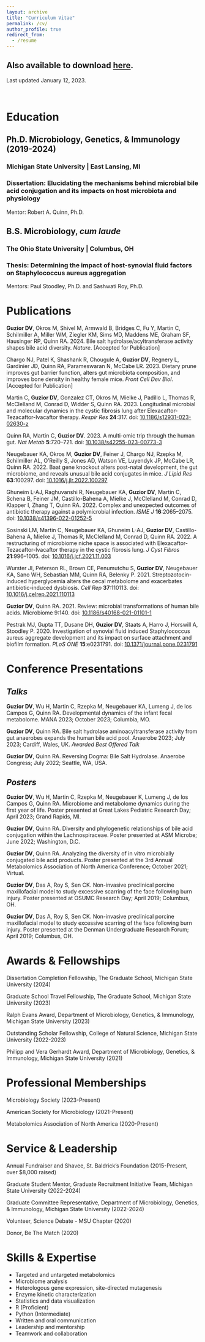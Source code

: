 ```yaml
---
layout: archive
title: "Curriculum Vitae"
permalink: /cv/
author_profile: true
redirect_from:
  - /resume
---
```


## Also available to download [here](https://guziordo.github.io/files/Douglas-Guzior-CV-2024Jan12.pdf). 
Last updated January 12, 2023.

<br>

# Education

## Ph.D. Microbiology, Genetics, & Immunology (2019-2024)
### Michigan State University | East Lansing, MI

### Dissertation: Elucidating the mechanisms behind microbial bile acid conjugation and its impacts on host microbiota and physiology
Mentor: Robert A. Quinn, Ph.D.

## B.S. Microbiology, *cum laude*
### The Ohio State University | Columbus, OH

### Thesis: Determining the impact of host-synovial fluid factors on Staphylococcus aureus aggregation
Mentors: Paul Stoodley, Ph.D. and Sashwati Roy, Ph.D.

# Publications

**Guzior DV**, Okros M, Shivel M, Armwald B, Bridges C, Fu Y, Martin C, Schilmiller A, Miller WM, Ziegler KM, Sims MD, Maddens ME, Graham SF, Hausinger RP, Quinn RA. 2024. Bile salt hydrolase/acyltransferase activity shapes bile acid diversity. *Nature*. [Accepted for Publication]

Chargo NJ, Patel K, Shashank R, Chougule A, ****Guzior DV****, Regnery L, Gardinier JD, Quinn RA, Parameswaran N, McCabe LR. 2023. Dietary prune improves gut barrier function, alters gut microbiota composition, and improves bone density in healthy female mice. *Front Cell Dev Biol*. [Accepted for Publication]

Martin C, **Guzior DV**, Gonzalez CT, Okros M, Mielke J, Padillo L, Thomas R, McClelland M, Conrad D, Widder S, Quinn RA. 2023. Longitudinal microbial and molecular dynamics in the cystic fibrosis lung after Elexacaftor-Tezacaftor-Ivacaftor therapy. *Respir Res* **24**:317. doi: [10.1186/s12931-023-02630-z](doi.org/10.1186/s12931-023-02630-z)

Quinn RA, Martin C, **Guzior DV**. 2023. A multi-omic trip through the human gut. *Nat Metab* **5**:720–721. doi: [10.1038/s42255-023-00773-3](doi.org/10.1038/s42255-023-00773-3)

Neugebauer KA, Okros M, **Guzior DV**, Feiner J, Chargo NJ, Rzepka M, Schilmiller AL, O’Reilly S, Jones AD, Watson VE, Luyendyk JP, McCabe LR, Quinn RA. 2022. Baat gene knockout alters post-natal development, the gut microbiome, and reveals unusual bile acid conjugates in mice. *J Lipid Res* **63**:100297. doi: [10.1016/j.jlr.2022.100297](doi.org/10.1016/j.jlr.2022.100297)

Ghuneim L-AJ, Raghuvanshi R, Neugebauer KA, **Guzior DV**, Martin C, Schena B, Feiner JM, Castillo-Bahena A, Mielke J, McClelland M, Conrad D, Klapper I, Zhang T, Quinn RA. 2022. Complex and unexpected outcomes of antibiotic therapy against a polymicrobial infection. *ISME J* **16**:2065–2075. doi: [10.1038/s41396-022-01252-5](10.1038/s41396-022-01252-5)

Sosinski LM, Martin C, Neugebauer KA, Ghuneim L-AJ, **Guzior DV**, Castillo-Bahena A, Mielke J, Thomas R, McClelland M, Conrad D, Quinn RA. 2022. A restructuring of microbiome niche space is associated with Elexacaftor-Tezacaftor-Ivacaftor therapy in the cystic fibrosis lung.  *J Cyst Fibros* **21**:996–1005. doi: [10.1016/j.jcf.2021.11.003](10.1016/j.jcf.2021.11.003)

Wurster JI, Peterson RL, Brown CE, Penumutchu S, **Guzior DV**, Neugebauer KA, Sano WH, Sebastian MM, Quinn RA, Belenky P. 2021. Streptozotocin-induced hyperglycemia alters the cecal metabolome and exacerbates antibiotic-induced dysbiosis. *Cell Rep* **37**:110113. doi: [10.1016/j.celrep.2021.110113](doi.org/10.1016/j.celrep.2021.110113)

**Guzior DV**, Quinn RA. 2021. Review: microbial transformations of human bile acids. Microbiome 9:140. doi: [10.1186/s40168-021-01101-1](doi.org/10.1186/s40168-021-01101-1)

Pestrak MJ, Gupta TT, Dusane DH, **Guzior DV**, Staats A, Harro J, Horswill A, Stoodley P. 2020. Investigation of synovial fluid induced Staphylococcus aureus aggregate development and its impact on surface attachment and biofilm formation. *PLoS ONE* **15**:e0231791. doi: [10.1371/journal.pone.0231791](10.1371/journal.pone.0231791)

# Conference Presentations

## *Talks*

**Guzior DV**, Wu H, Martin C, Rzepka M, Neugebauer KA, Lumeng J, de los Campos G, Quinn RA. Developmental dynamics of the infant fecal metabolome. MANA 2023; October 2023; Columbia, MO.

**Guzior DV**, Quinn RA. Bile salt hydrolase aminoacyltransferase activity from gut anaerobes expands the human bile acid pool. Anaerobe 2023; July 2023; Cardiff, Wales, UK. *Awarded Best Offered Talk*

**Guzior DV**, Quinn RA. Reversing Dogma: Bile Salt Hydrolase. Anaerobe Congress; July 2022; Seattle, WA, USA.

## *Posters*

**Guzior DV**, Wu H, Martin C, Rzepka M, Neugebauer K, Lumeng J, de los Campos G, Quinn RA. Microbiome and metabolome dynamics during the first year of life. Poster presented at Great Lakes Pediatric Research Day; April 2023; Grand Rapids, MI.

**Guzior DV**, Quinn RA. Diversity and phylogenetic relationships of bile acid conjugation within the Lachnospiraceae. Poster presented at ASM Microbe; June 2022; Washington, D.C.

**Guzior DV**, Quinn RA. Analyzing the diversity of in vitro microbially conjugated bile acid products. Poster presented at the 3rd Annual Metabolomics Association of North America Conference; October 2021; Virtual.

**Guzior DV**, Das A, Roy S, Sen CK. Non-invasive preclinical porcine maxillofacial model to study excessive scarring of the face following burn injury. Poster presented at OSUMC Research Day; April 2019; Columbus, OH.

**Guzior DV**, Das A, Roy S, Sen CK. Non-invasive preclinical porcine maxillofacial model to study excessive scarring of the face following burn injury. Poster presented at the Denman Undergraduate Research Forum; April 2019; Columbus, OH.

# Awards & Fellowships

Dissertation Completion Fellowship, The Graduate School, Michigan State University (2024)

Graduate School Travel Fellowship, The Graduate School, Michigan State University (2023)

Ralph Evans Award, Department of Microbiology, Genetics, & Immunology, Michigan State University (2023)

Outstanding Scholar Fellowship, College of Natural Science, Michigan State University (2022-2023)

Philipp and Vera Gerhardt Award, Department of Microbiology, Genetics, & Immunology, Michigan State University (2021)

# Professional Memberships

Microbiology Society (2023-Present)

American Society for Microbiology (2021-Present)

Metabolomics Association of North America (2020-Present)

# Service & Leadership

Annual Fundraiser and Shavee, St. Baldrick’s Foundation (2015-Present, over $8,000 raised) 

Graduate Student Mentor, Graduate Recruitment Initiative Team, Michigan State University (2022-2024)

Graduate Committee Representative, Department of Microbiology, Genetics, & Immunology, Michigan State University (2022-2024)

Volunteer, Science Debate - MSU Chapter (2020)

Donor, Be The Match (2020)

# Skills & Expertise

* Targeted and untargeted metabolomics
* Microbiome analysis
* Heterologous gene expression, site-directed mutagenesis
* Enzyme kinetic characterization
* Statistics and data visualization
* R (Proficient)
* Python (Intermediate) 
* Written and oral communication
* Leadership and mentorship
* Teamwork and collaboration
